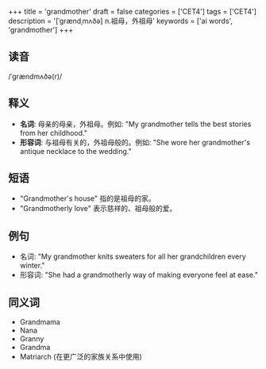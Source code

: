 +++
title = 'grandmother'
draft = false
categories = ['CET4']
tags = ['CET4']
description = '[ˈgrændˌmʌðə] n.祖母，外祖母'
keywords = ['ai words', 'grandmother']
+++

## 读音
/ˈɡrændmʌðə(r)/

## 释义
- **名词**: 母亲的母亲，外祖母。例如: "My grandmother tells the best stories from her childhood."
- **形容词**: 与祖母有关的，外祖母般的。例如: "She wore her grandmother's antique necklace to the wedding."

## 短语
- "Grandmother's house" 指的是祖母的家。
- "Grandmotherly love" 表示慈祥的、祖母般的爱。

## 例句
- 名词: "My grandmother knits sweaters for all her grandchildren every winter."
- 形容词: "She had a grandmotherly way of making everyone feel at ease."

## 同义词
- Grandmama
- Nana
- Granny
- Grandma
- Matriarch (在更广泛的家族关系中使用)
